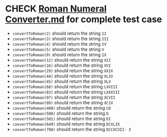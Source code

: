 # CHECK [Roman Numeral Converter.md]() for complete test case

- `convertToRoman(2)` should return the string `II`
- `convertToRoman(3)` should return the string `III`
- `convertToRoman(4)` should return the string `IV`
- `convertToRoman(5)` should return the string `V`
- `convertToRoman(9)` should return the string `IX`
- `convertToRoman(12)` should return the string `XII`
- `convertToRoman(16)` should return the string `XVI`
- `convertToRoman(29)` should return the string `XXIX`
- `convertToRoman(44)` should return the string `XLIV`
- `convertToRoman(45)` should return the string `XLV`
- `convertToRoman(68)` should return the string `LXVIII`
- `convertToRoman(83)` should return the string `LXXXIII`
- `convertToRoman(97)` should return the string `XCVII`
- `convertToRoman(99)` should return the string `XCIX`
- `convertToRoman(400)` should return the string `CD`
- `convertToRoman(500)` should return the string `D`
- `convertToRoman(501)` should return the string `DI`
- `convertToRoman(649)` should return the string `DCXLIX`
- `convertToRoman(798)` should return the string `DCCXCVII- I`